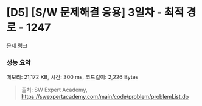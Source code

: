 # [D5] [S/W 문제해결 응용] 3일차 - 최적 경로 - 1247 

[문제 링크](https://swexpertacademy.com/main/code/problem/problemDetail.do?contestProbId=AV15OZ4qAPICFAYD) 

### 성능 요약

메모리: 21,172 KB, 시간: 300 ms, 코드길이: 2,226 Bytes



> 출처: SW Expert Academy, https://swexpertacademy.com/main/code/problem/problemList.do